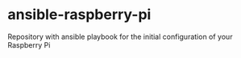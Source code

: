 # ansible-raspberry-pi
Repository with ansible playbook for the initial configuration of your Raspberry Pi
